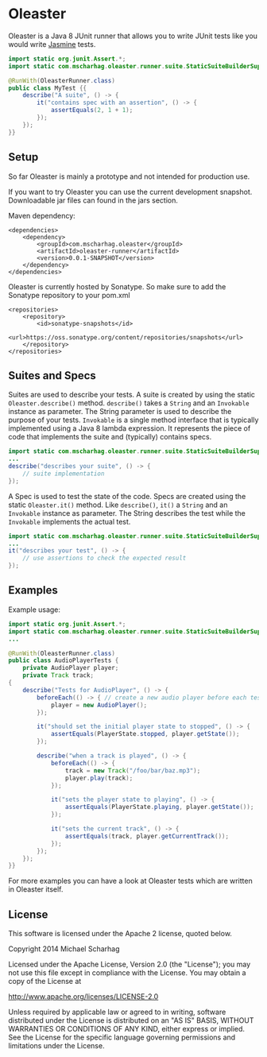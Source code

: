 Oleaster
=====

Oleaster is a Java 8 JUnit runner that allows you to write JUnit tests like you would write [Jasmine](http://jasmine.github.io/) tests.

```java
import static org.junit.Assert.*;
import static com.mscharhag.oleaster.runner.suite.StaticSuiteBuilderSupport.*;

@RunWith(OleasterRunner.class)
public class MyTest {{
	describe("A suite", () -> {
		it("contains spec with an assertion", () -> {
			assertEquals(2, 1 + 1);
		});
	});
}}
```

## Setup

So far Oleaster is mainly a prototype and not intended for production use.

If you want to try Oleaster you can use the current development snapshot. Downloadable jar files can found in the jars section.

Maven dependency:
```
<dependencies>
	<dependency>
		<groupId>com.mscharhag.oleaster</groupId>
		<artifactId>oleaster-runner</artifactId>
		<version>0.0.1-SNAPSHOT</version>
	</dependency>
</dependencies>
```

Oleaster is currently hosted by Sonatype. So make sure to add the Sonatype repository to your pom.xml
```
<repositories>
	<repository>
		<id>sonatype-snapshots</id>
		<url>https://oss.sonatype.org/content/repositories/snapshots</url>
	</repository>
</repositories>
```

## Suites and Specs

Suites are used to describe your tests. A suite is created by using the static `Oleaster.describe()` method.
`describe()` takes a `String` and an `Invokable` instance as parameter. The String parameter is used to describe the purpose of your tests.
`Invokable` is a single method interface that is typically implemented using a Java 8 lambda expression. It represents
the piece of code that implements the suite and (typically) contains specs.

```java
import static com.mscharhag.oleaster.runner.suite.StaticSuiteBuilderSupport.describe;
...
describe("describes your suite", () -> {
	// suite implementation
});
```

A Spec is used to test the state of the code. Specs are created using the static `Oleaster.it()` method. Like `describe()`,
`it()` a `String` and an `Invokable` instance as parameter. The String describes the test while the `Invokable` implements the
actual test.

```java
import static com.mscharhag.oleaster.runner.suite.StaticSuiteBuilderSupport.it;
...
it("describes your test", () -> {
	// use assertions to check the expected result
});
```

## Examples

Example usage:

```java
import static org.junit.Assert.*;
import static com.mscharhag.oleaster.runner.suite.StaticSuiteBuilderSupport.*;
...

@RunWith(OleasterRunner.class)
public class AudioPlayerTests {
	private AudioPlayer player;
	private Track track;
{
	describe("Tests for AudioPlayer", () -> {
		beforeEach(() -> { // create a new audio player before each test
			player = new AudioPlayer();
		});

		it("should set the initial player state to stopped", () -> {
			assertEquals(PlayerState.stopped, player.getState());
		});

		describe("when a track is played", () -> {
			beforeEach(() -> {
				track = new Track("/foo/bar/baz.mp3");
				player.play(track);
			});

			it("sets the player state to playing", () -> {
				assertEquals(PlayerState.playing, player.getState());
			});

			it("sets the current track", () -> {
				assertEquals(track, player.getCurrentTrack());
			});
		});
	});
}}
```

For more examples you can have a look at Oleaster tests which are written in Oleaster itself.

## License

This software is licensed under the Apache 2 license, quoted below.

Copyright 2014 Michael Scharhag

Licensed under the Apache License, Version 2.0 (the "License");
you may not use this file except in compliance with the License.
You may obtain a copy of the License at

http://www.apache.org/licenses/LICENSE-2.0

Unless required by applicable law or agreed to in writing, software
distributed under the License is distributed on an "AS IS" BASIS,
WITHOUT WARRANTIES OR CONDITIONS OF ANY KIND, either express or implied.
See the License for the specific language governing permissions and
limitations under the License.
